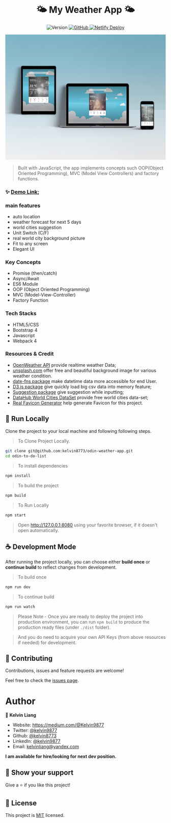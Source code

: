 <h1 align="center">  🌤 My Weather App 🌤 </h1>

 <p align="center">
   <img alt="Version" src="https://img.shields.io/badge/version-1.0.0-blue.svg?cacheSeconds=2592000" />
  <a href="https://github.com/kelvin8773/odin-weather-app/blob/master/LICENSE" target="_blank">
      <img alt="GitHub" src="https://img.shields.io/github/license/kelvin8773/odin-weather-app">
  </a>
   <a href="https://app.netlify.com/sites/my-weather-now/deploys" target="_blank">
      <img alt="Netlify Deploy" src="https://api.netlify.com/api/v1/badges/d0af763b-1d2e-4c9e-82d9-2ca9419d11c4/deploy-status">
  </a>
 </p>

[![Weather App ScreenShoot](./docs/weather-showcase.jpg)](https://weather.kelvinliang.cn/)

> Built with JavaScript, the app implements concepts such OOP(Object Oriented Programming), MVC (Model View Controllers) and factory functions.

### ✨ [Demo Link](https://weather.kelvinliang.cn/);

### main features
* auto location
* weather forecast for next 5 days
* world cities suggestion
* Unit Switch (C/F)
* real world city background picture
* Fit to any screen
* Elegant UI

### Key Concepts 
* Promise (then/catch)
* Async/Await
* ES6 Module
* OOP (Object Oriented Programming)
* MVC (Model-View-Controller)
* Factory Function
 
### Tech Stacks
* HTML5/CSS
* Bootstrap 4
* Javascript
* Webpack 4

### Resources & Credit
* [OpenWeather API](https://openweathermap.org/) provide realtime weather Data;
* [unsplash.com](https://unsplash.com/) offer free and beautiful background image for various weather condition.
* [date-fns package](https://date-fns.org/) make datetime data more accessible for end User.
* [D3.js package](https://d3js.org/) give quickly load big csv data into memory feature;
* [Suggestion package](https://github.com/tristen/suggestions) give suggestion while inputting;
* [DataHub World Cities DataSet](https://datahub.io/core/world-cities) provide free world cities data-set;
* [Real Favicon Generator](https://realfavicongenerator.net/) help generate Favicon for this project.


## 🍩 Run Locally
Clone the project to your local machine and following following steps.

> To Clone Project Locally.
```bash
git clone git@github.com:kelvin8773/odin-weather-app.git
cd odin-to-do-list
```
> To install dependencies
```bash
npm install
```
> To build the project
```bash
npm build
```
> To Run Locally
```bash
npm start 
```
> Open http://127.0.0.1:8080 using your favorite browser, if it doesn't open automatically.

## ☕️ Development Mode 

After running the project locally, you can choose either **build once** or **continue build** to reflect changes from development.

> To build once
```bash
npm run dev
```
> To continue build
```bash
npm run watch
```

> Please Note - Once you are ready to deploy the project into production environment, you can run `npm build` to produce the production ready files (under `./dist` folder).

> And you do need to acquire your own API Keys (from above resources if needed) for development.


## 🤝 Contributing
Contributions, issues and feature requests are welcome!

Feel free to check the [issues page](https://github.com/kelvin8773/odin-weather-app/issues).

# Author

👤 **Kelvin Liang**

* Website: https://medium.com/@Kelvin9877
* Twitter: [@kelvin9877](https://twitter.com/kelvin9877)
* Github: [@kelvin8773](https://github.com/kelvin8773)
* LinkedIn: [@kelvin9877](https://linkedin.com/in/kelvin9877)
* Email: [kelvinliang@yandex.com](mailto:kelvinliang@yandex.com)

**I am available for hire/looking for next dev position.**


## 👋 Show your support

Give a ⭐️ if you like this project!


## 📝 License
This project is [MIT](./LICENSE) licensed.





